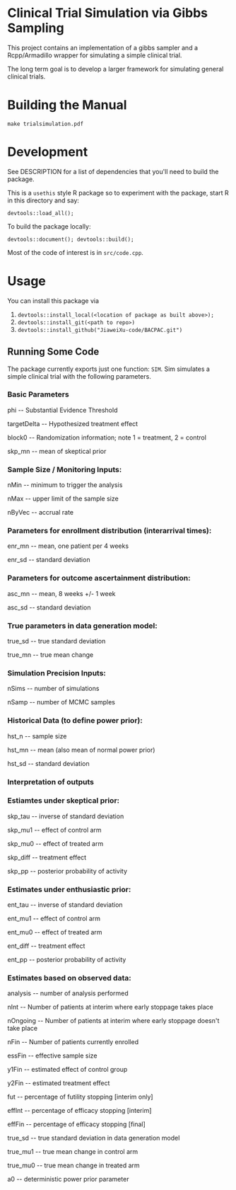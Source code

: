 # Clinical Trial Simulation via Gibbs Sampling

This project contains an implementation of a gibbs sampler and a
Rcpp/Armadillo wrapper for simulating a simple clinical trial.

The long term goal is to develop a larger framework for simulating
general clinical trials.

# Building the Manual

    make trialsimulation.pdf

# Development

See DESCRIPTION for a list of dependencies that you'll need to build
the package.

This is a `usethis` style R package so to experiment with the package,
start R in this directory and say:

    devtools::load_all();
    
To build the package locally:

    devtools::document(); devtools::build();
    
Most of the code of interest is in `src/code.cpp`.
    
# Usage

You can install this package via 

1. `devtools::install_local(<location of package as built above>);`
2. `devtools::install_git(<path to repo>)`
3. `devtools::install_github("JiaweiXu-code/BACPAC.git")`

## Running Some Code

The package currently exports just one function: `SIM`. Sim simulates
a simple clinical trial with the following parameters.

### Basic Parameters

phi         -- Substantial Evidence Threshold 

targetDelta -- Hypothesized treatment effect 

block0      -- Randomization information; note 1 = treatment, 2 = control

skp_mn      -- mean of skeptical prior 

### Sample Size / Monitoring Inputs:

nMin   -- minimum to trigger the analysis

nMax   -- upper limit of the sample size

nByVec -- accrual rate
 
 
### Parameters for enrollment distribution (interarrival times):

enr_mn -- mean, one patient per 4 weeks

enr_sd -- standard deviation


### Parameters for outcome ascertainment distribution:

asc_mn -- mean, 8 weeks +/- 1 week

asc_sd -- standard deviation 


### True parameters in data generation model:

true_sd -- true standard deviation

true_mn -- true mean change 


### Simulation Precision Inputs:

nSims -- number of simulations 

nSamp -- number of MCMC samples
    	
### Historical Data (to define power prior):

hst_n  -- sample size

hst_mn -- mean (also mean of normal power prior)

hst_sd -- standard deviation

### Interpretation of outputs

### Estiamtes under skeptical prior:

skp_tau  -- inverse of standard deviation

skp_mu1  -- effect of control arm 

skp_mu0  -- effect of treated arm

skp_diff -- treatment effect

skp_pp   -- posterior probability of activity
   
### Estimates under enthusiastic prior:

ent_tau  -- inverse of standard deviation

ent_mu1  -- effect of control arm

ent_mu0  -- effect of treated arm 

ent_diff -- treatment effect

ent_pp   -- posterior probability of activity

### Estimates based on observed data:

analysis -- number of analysis performed

nInt     -- Number of patients at interim where early stoppage takes place

nOngoing -- Number of patients at interim where early stoppage doesn't take place

nFin     -- Number of patients currently enrolled   

essFin   -- effective sample size

y1Fin    -- estimated effect of control group 

y2Fin    -- estimated treatment effect 

fut      -- percentage of futility stopping [interim only] 

effInt   -- percentage of efficacy stopping [interim] 

effFin   -- percentage of efficacy stopping [final] 

true_sd  -- true standard deviation in data generation model

true_mu1 -- true mean change in control arm 

true_mu0 -- true mean change in treated arm

a0       -- deterministic power prior parameter  
